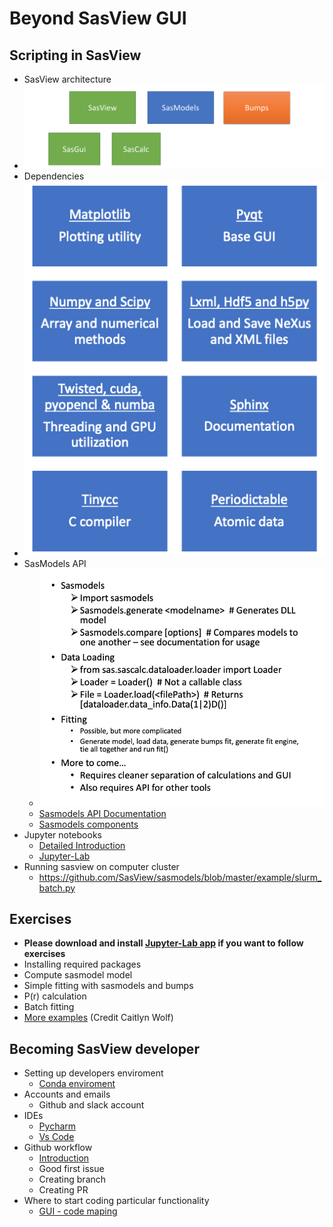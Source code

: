 Beyond SasView GUI
==================

## Scripting in SasView
- SasView architecture
 - ![SasView archiecture](SasView_structure.png)
- Dependencies
 - ![SasView dependencies](SasView_dependencies.png)
- SasModels API
  - ![Sasmodels part](sasmodels_parts.png)
  - [Sasmodels API Documentation](https://www.sasview.org/docs/dev/sasmodels-api/modules.html)
  - [Sasmodels components](https://www.sasview.org/docs/dev/sasmodels-dev/index.html)
- Jupyter notebooks
  - [Detailed Introduction](https://github.com/ess-dmsc-dram/python-course-ikon/blob/master/notebooks/1_jupyter_basics/jupyter-notebook-intro.ipynb) 
  - [Jupyter-Lab](https://github.com/jupyterlab/jupyterlab-desktop)
- Running sasview on computer cluster
  - https://github.com/SasView/sasmodels/blob/master/example/slurm_batch.py
## Exercises
- **Please download and install [Jupyter-Lab app](https://github.com/jupyterlab/jupyterlab-desktop) if you want to follow exercises**
- Installing required packages
- Compute sasmodel model
- Simple fitting with sasmodels and bumps
- P(r) calculation
- Batch fitting 
- [More examples](https://github.com/caitwolf/sas-torials/blob/main/mini_tutorials/combined_and_simultaneous_fits.ipynb) (Credit Caitlyn Wolf)

## Becoming SasView developer
- Setting up developers enviroment
  - [Conda enviroment](https://github.com/SasView/sasview/wiki/DevNotes_DevEnviroment)
- Accounts and emails
  - Github and slack  account 
- IDEs
  - [Pycharm](https://www.jetbrains.com/pycharm/)
  - [Vs Code](https://code.visualstudio.com/)
- Github workflow
  - [Introduction](https://github.com/SasView/documents/blob/master/Training/New_Contributor_Training/presentations/IntroductionToGit.pdf)
  - Good first issue
  - Creating branch
  - Creating PR
- Where to start coding particular functionality
  - [GUI - code maping](https://github.com/SasView/documents/blob/master/Training/New_Contributor_Training/presentations/CodingBeyondTheModels.pdf)
